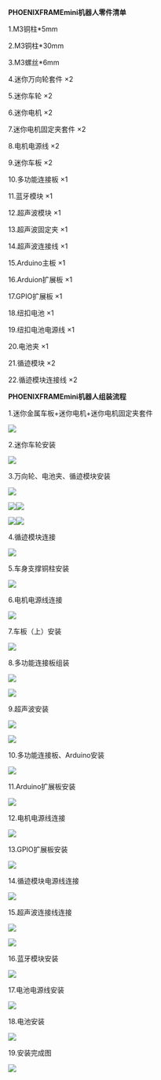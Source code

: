 **PHOENIXFRAMEmini机器人零件清单**

1.M3铜柱\*5mm

2.M3铜柱\*30mm

3.M3螺丝\*6mm

4.迷你万向轮套件 ×2

5.迷你车轮 ×2

6.迷你电机 ×2

7.迷你电机固定夹套件 ×2

8.电机电源线 ×2

9.迷你车板 ×2

10.多功能连接板 ×1

11.蓝牙模块 ×1

12.超声波模块 ×1

13.超声波固定夹 ×1

14.超声波连接线 ×1

15.Arduino主板 ×1

16.Arduion扩展板 ×1

17.GPIO扩展板 ×1

18.纽扣电池 ×1

19.纽扣电池电源线 ×1

20.电池夹 ×1

21.循迹模块 ×2

22.循迹模块连接线 ×2

**PHOENIXFRAMEmini机器人组装流程**

1.迷你金属车板+迷你电机+迷你电机固定夹套件

![](/assets/A111.png)

2.迷你车轮安装

![](/assets/A112.png)

3.万向轮、电池夹、循迹模块安装

![](/assets/A61.jpg)

![](/assets/A7.jpg)![](/assets/A8.jpg)

![](/assets/A9.jpg)![](/assets/A10.jpg)

4.循迹模块连接

![](/assets/c2.png)

5.车身支撑铜柱安装

![](/assets/c3.png)

6.电机电源线连接

![](/assets/C4.png)

7.车板（上）安装

![](/assets/c5.png)

8.多功能连接板组装

![](/assets/c6.png)

![](/assets/C7.png)

9.超声波安装

![](/assets/C8.png)

![](/assets/C9.png)

10.多功能连接板、Arduino安装

![](/assets/C11.png)

11.Arduino扩展板安装

![](/assets/c12.png)

12.电机电源线连接

![](/assets/CC11.png)

13.GPIO扩展板安装

![](/assets/C14.png)

14.循迹模块电源线连接

![](/assets/C15.png)

15.超声波连接线连接

![](/assets/c16.png)

![](/assets/C18.png)

16.蓝牙模块安装

![](/assets/C19.png)

17.电池电源线安装

![](/assets/C20.png)

18.电池安装

![](/assets/c22.png)

19.安装完成图

![](/assets/c24.png)


